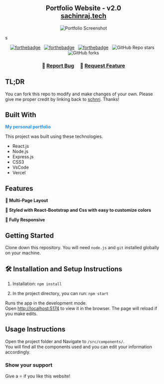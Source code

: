 <h2 align="center">
  Portfolio Website - v2.0<br/>
  <a href="https://sachin-raj-portfolio-lxf7.vercel.app/" target="_blank">sachinraj.tech</a>
</h2>
<div align="center">
<!-- <<<<<<< HEAD
  <img alt="Demo" src="./Images/readme-img1.png" />
======= -->
<!--  ## Portfolio Screenshot -->

![Portfolio Screenshot]([https://github.com/schnrj/Sachin_Raj_Portfolio/blob/main/images/Portf.jpg](https://github.com/schnrj/Sachin_Raj_Portfolio/blob/main/Portf.jpg))

<!-- >>>>>>> 7a9bf91 (Added Portfolio Screen shot to README) -->
</div>s

<br/>

<center>

[![forthebadge](https://forthebadge.com/images/badges/built-with-love.svg)](https://forthebadge.com) &nbsp;
[![forthebadge](https://forthebadge.com/images/badges/made-with-javascript.svg)](https://forthebadge.com) &nbsp;
[![forthebadge](https://forthebadge.com/images/badges/open-source.svg)](https://forthebadge.com) &nbsp;
![GitHub Repo stars](https://img.shields.io/github/stars/schnrj/Sachin_Raj_Portfolio?color=red&logo=github&style=for-the-badge) &nbsp;
![GitHub forks](https://img.shields.io/github/forks/schnrj/Sachin_Raj_Portfolio?color=red&logo=github&style=for-the-badge)

</center>

<h3 align="center">
    🔹
    <a href="https://github.com/schnrj/Sachin_Raj_Portfolio/issues">Report Bug</a> &nbsp; &nbsp;
    🔹
    <a href="https://github.com/schnrj/Sachin_Raj_Portfolio/issues">Request Feature</a>
</h3>

## TL;DR

You can fork this repo to modify and make changes of your own. Please give me proper credit by linking back to [schnrj](https://github.com/schnrj/Sachin_Raj_Portfolio). Thanks!

## Built With

<a href="https://sachin-raj-portfolio-lxf7.vercel.app/" target="_blank" style="text-decoration: none; color: #1E90FF; font-weight: bold;">My personal portfolio</a>


This project was built using these technologies.

- React.js
- Node.js
- Express.js
- CSS3
- VsCode
- Vercel

## Features

**📖 Multi-Page Layout**

**🎨 Styled with React-Bootstrap and Css with easy to customize colors**

**📱 Fully Responsive**

## Getting Started

Clone down this repository. You will need `node.js` and `git` installed globally on your machine.

## 🛠 Installation and Setup Instructions

1. Installation: `npm install`

2. In the project directory, you can run: `npm start`

Runs the app in the development mode.\
Open [http://localhost:5174](http://localhost:5174) to view it in the browser.
The page will reload if you make edits.

## Usage Instructions

Open the project folder and Navigate to `/src/components/`. <br/>
You will find all the components used and you can edit your information accordingly.

### Show your support

Give a ⭐ if you like this website!

